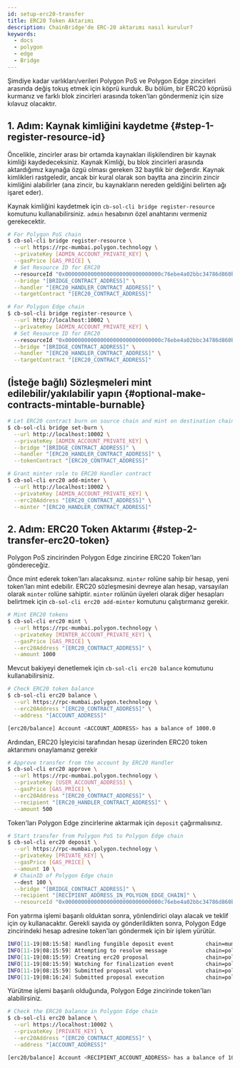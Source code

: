 ```yaml
---
id: setup-erc20-transfer
title: ERC20 Token Aktarımı
description: ChainBridge'de ERC-20 aktarımı nasıl kurulur?
keywords:
  - docs
  - polygon
  - edge
  - Bridge
---
```


Şimdiye kadar varlıkları/verileri Polygon PoS ve Polygon Edge zincirleri arasında değiş tokuş etmek için köprü kurduk. Bu bölüm, bir ERC20 köprüsü kurmanız ve farklı blok zincirleri arasında token'ları göndermeniz için size kılavuz olacaktır.

## 1. Adım: Kaynak kimliğini kaydetme {#step-1-register-resource-id}

Öncelikle, zincirler arası bir ortamda kaynakları ilişkilendiren bir kaynak kimliği kaydedeceksiniz. Kaynak Kimliği, bu blok zincirleri arasında aktardığımız kaynağa özgü olması gereken 32 baytlık bir değerdir. Kaynak kimlikleri rastgeledir, ancak bir kural olarak son baytta ana zincirin zincir kimliğini alabilirler (ana zincir, bu kaynakların nereden geldiğini belirten ağı işaret eder).

Kaynak kimliğini kaydetmek için `cb-sol-cli bridge register-resource` komutunu kullanabilirsiniz. `admin` hesabının özel anahtarını vermeniz gerekecektir.

```bash
# For Polygon PoS chain
$ cb-sol-cli bridge register-resource \
  --url https://rpc-mumbai.polygon.technology \
  --privateKey [ADMIN_ACCOUNT_PRIVATE_KEY] \
  --gasPrice [GAS_PRICE] \
  # Set Resource ID for ERC20
  --resourceId "0x000000000000000000000000000000c76ebe4a02bbc34786d860b355f5a5ce00" \
  --bridge "[BRIDGE_CONTRACT_ADDRESS]" \
  --handler "[ERC20_HANDLER_CONTRACT_ADDRESS]" \
  --targetContract "[ERC20_CONTRACT_ADDRESS]"

# For Polygon Edge chain
$ cb-sol-cli bridge register-resource \
  --url http://localhost:10002 \
  --privateKey [ADMIN_ACCOUNT_PRIVATE_KEY] \
  # Set Resource ID for ERC20
  --resourceId "0x000000000000000000000000000000c76ebe4a02bbc34786d860b355f5a5ce00" \
  --bridge "[BRIDGE_CONTRACT_ADDRESS]" \
  --handler "[ERC20_HANDLER_CONTRACT_ADDRESS]" \
  --targetContract "[ERC20_CONTRACT_ADDRESS]"
```

## (İsteğe bağlı) Sözleşmeleri mint edilebilir/yakılabilir yapın {#optional-make-contracts-mintable-burnable}


```bash
# Let ERC20 contract burn on source chain and mint on destination chain
$ cb-sol-cli bridge set-burn \
  --url http://localhost:10002 \
  --privateKey [ADMIN_ACCOUNT_PRIVATE_KEY] \
  --bridge "[BRIDGE_CONTRACT_ADDRESS]" \
  --handler "[ERC20_HANDLER_CONTRACT_ADDRESS]" \
  --tokenContract "[ERC20_CONTRACT_ADDRESS]"

# Grant minter role to ERC20 Handler contract
$ cb-sol-cli erc20 add-minter \
  --url http://localhost:10002 \
  --privateKey [ADMIN_ACCOUNT_PRIVATE_KEY] \
  --erc20Address "[ERC20_CONTRACT_ADDRESS]" \
  --minter "[ERC20_HANDLER_CONTRACT_ADDRESS]"
```

## 2. Adım: ERC20 Token Aktarımı {#step-2-transfer-erc20-token}

Polygon PoS zincirinden Polygon Edge zincirine ERC20 Token'ları göndereceğiz.

Önce mint ederek token'ları alacaksınız. `minter` rolüne sahip bir hesap, yeni token'ları mint edebilir. ERC20 sözleşmesini devreye alan hesap, varsayılan olarak `minter` rolüne sahiptir. `minter` rolünün üyeleri olarak diğer hesapları belirtmek için `cb-sol-cli erc20 add-minter` komutunu çalıştırmanız gerekir.

```bash
# Mint ERC20 tokens
$ cb-sol-cli erc20 mint \
  --url https://rpc-mumbai.polygon.technology \
  --privateKey [MINTER_ACCOUNT_PRIVATE_KEY] \
  --gasPrice [GAS_PRICE] \
  --erc20Address "[ERC20_CONTRACT_ADDRESS]" \
  --amount 1000
```

Mevcut bakiyeyi denetlemek için `cb-sol-cli erc20 balance` komutunu kullanabilirsiniz.

```bash
# Check ERC20 token balance
$ cb-sol-cli erc20 balance \
  --url https://rpc-mumbai.polygon.technology \
  --erc20Address "[ERC20_CONTRACT_ADDRESS]" \
  --address "[ACCOUNT_ADDRESS]"

[erc20/balance] Account <ACCOUNT_ADDRESS> has a balance of 1000.0
```

Ardından, ERC20 İşleyicisi tarafından hesap üzerinden ERC20 token aktarımını onaylamanız gerekir

```bash
# Approve transfer from the account by ERC20 Handler
$ cb-sol-cli erc20 approve \
  --url https://rpc-mumbai.polygon.technology \
  --privateKey [USER_ACCOUNT_ADDRESS] \
  --gasPrice [GAS_PRICE] \
  --erc20Address "[ERC20_CONTRACT_ADDRESS]" \
  --recipient "[ERC20_HANDLER_CONTRACT_ADDRESS]" \
  --amount 500
```

Token'ları Polygon Edge zincirlerine aktarmak için `deposit` çağırmalısınız.

```bash
# Start transfer from Polygon PoS to Polygon Edge chain
$ cb-sol-cli erc20 deposit \
  --url https://rpc-mumbai.polygon.technology \
  --privateKey [PRIVATE_KEY] \
  --gasPrice [GAS_PRICE] \
  --amount 10 \
  # ChainID of Polygon Edge chain
  --dest 100 \
  --bridge "[BRIDGE_CONTRACT_ADDRESS]" \
  --recipient "[RECIPIENT_ADDRESS_IN_POLYGON_EDGE_CHAIN]" \
  --resourceId "0x000000000000000000000000000000c76ebe4a02bbc34786d860b355f5a5ce00"
```

Fon yatırma işlemi başarılı olduktan sonra, yönlendirici olayı alacak ve teklif için oy kullanacaktır. Gerekli sayıda oy gönderildikten sonra, Polygon Edge zincirindeki hesap adresine token'ları göndermek için bir işlem yürütür.

```bash
INFO[11-19|08:15:58] Handling fungible deposit event          chain=mumbai dest=100 nonce=1
INFO[11-19|08:15:59] Attempting to resolve message            chain=polygon-edge type=FungibleTransfer src=99 dst=100 nonce=1 rId=000000000000000000000000000000c76ebe4a02bbc34786d860b355f5a5ce00
INFO[11-19|08:15:59] Creating erc20 proposal                  chain=polygon-edge src=99 nonce=1
INFO[11-19|08:15:59] Watching for finalization event          chain=polygon-edge src=99 nonce=1
INFO[11-19|08:15:59] Submitted proposal vote                  chain=polygon-edge tx=0x67a97849951cdf0480e24a95f59adc65ae75da23d00b4ab22e917a2ad2fa940d src=99 depositNonce=1 gasPrice=1
INFO[11-19|08:16:24] Submitted proposal execution             chain=polygon-edge tx=0x63615a775a55fcb00676a40e3c9025eeefec94d0c32ee14548891b71f8d1aad1 src=99 dst=100 nonce=1 gasPrice=5
```

Yürütme işlemi başarılı olduğunda, Polygon Edge zincirinde token'ları alabilirsiniz.

```bash
# Check the ERC20 balance in Polygon Edge chain
$ cb-sol-cli erc20 balance \
  --url https://localhost:10002 \
  --privateKey [PRIVATE_KEY] \
  --erc20Address "[ERC20_CONTRACT_ADDRESS]" \
  --address "[ACCOUNT_ADDRESS]"

[erc20/balance] Account <RECIPIENT_ACCOUNT_ADDRESS> has a balance of 10.0
```
